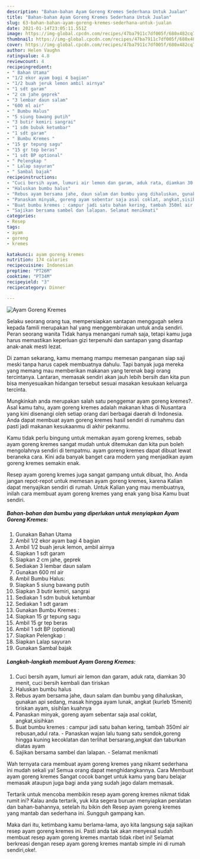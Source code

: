 ```yaml
---
description: "Bahan-bahan Ayam Goreng Kremes Sederhana Untuk Jualan"
title: "Bahan-bahan Ayam Goreng Kremes Sederhana Untuk Jualan"
slug: 63-bahan-bahan-ayam-goreng-kremes-sederhana-untuk-jualan
date: 2021-01-14T23:05:11.551Z
image: https://img-global.cpcdn.com/recipes/47ba7911c7df005f/680x482cq70/ayam-goreng-kremes-foto-resep-utama.jpg
thumbnail: https://img-global.cpcdn.com/recipes/47ba7911c7df005f/680x482cq70/ayam-goreng-kremes-foto-resep-utama.jpg
cover: https://img-global.cpcdn.com/recipes/47ba7911c7df005f/680x482cq70/ayam-goreng-kremes-foto-resep-utama.jpg
author: Helen Vaughn
ratingvalue: 4.8
reviewcount: 4
recipeingredient:
- " Bahan Utama"
- "1/2 ekor ayam bagi 4 bagian"
- "1/2 buah jeruk lemon ambil airnya"
- "1 sdt garam"
- "2 cm jahe geprek"
- "3 lembar daun salam"
- "600 ml air"
- " Bumbu Halus"
- "5 siung bawang putih"
- "3 butir kemiri sangrai"
- "1 sdm bubuk ketumbar"
- "1 sdt garam"
- " Bumbu Kremes "
- "15 gr tepung sagu"
- "15 gr tep beras"
- "1 sdt BP optional"
- " Pelengkap "
- " Lalap sayuran"
- " Sambal bajak"
recipeinstructions:
- "Cuci bersih ayam, lumuri air lemon dan garam, aduk rata, diamkan 30 menit, cuci bersih kembali dan tiriskan"
- "Haluskan bumbu halus"
- "Rebus ayam bersama jahe, daun salam dan bumbu yang dihaluskan, gunakan api sedang, masak hingga ayam lunak, angkat (kurleb 15menit) tiriskan ayam, sisihlan kuahnya"
- "Panaskan minyak, goreng ayam sebentar saja asal coklat, angkat,sisihkan"
- "Buat bumbu kremes : campur jadi satu bahan kering, tambah 350ml air rebusan,adul rata. Panaskan wajan lalu tuang satu sendok,goreng hingga kuning kecoklatan dan terlihat bersarang,angkat dan taburkan diatas ayam"
- "Sajikan bersama sambel dan lalapan. Selamat menikmati"
categories:
- Resep
tags:
- ayam
- goreng
- kremes

katakunci: ayam goreng kremes 
nutrition: 174 calories
recipecuisine: Indonesian
preptime: "PT26M"
cooktime: "PT34M"
recipeyield: "3"
recipecategory: Dinner

---
```



![Ayam Goreng Kremes](https://img-global.cpcdn.com/recipes/47ba7911c7df005f/680x482cq70/ayam-goreng-kremes-foto-resep-utama.jpg)

Selaku seorang orang tua, mempersiapkan santapan menggugah selera kepada famili merupakan hal yang menggembirakan untuk anda sendiri. Peran seorang  wanita Tidak hanya menangani rumah saja, tetapi kamu juga harus memastikan keperluan gizi terpenuhi dan santapan yang disantap anak-anak mesti lezat.

Di zaman  sekarang, kamu memang mampu memesan panganan siap saji meski tanpa harus capek membuatnya dahulu. Tapi banyak juga mereka yang memang mau memberikan makanan yang terenak bagi orang tercintanya. Lantaran, memasak sendiri akan jauh lebih bersih dan kita pun bisa menyesuaikan hidangan tersebut sesuai masakan kesukaan keluarga tercinta. 



Mungkinkah anda merupakan salah satu penggemar ayam goreng kremes?. Asal kamu tahu, ayam goreng kremes adalah makanan khas di Nusantara yang kini disenangi oleh setiap orang dari berbagai daerah di Indonesia. Anda dapat membuat ayam goreng kremes hasil sendiri di rumahmu dan pasti jadi makanan kesukaanmu di akhir pekanmu.

Kamu tidak perlu bingung untuk memakan ayam goreng kremes, sebab ayam goreng kremes sangat mudah untuk ditemukan dan kita pun boleh mengolahnya sendiri di tempatmu. ayam goreng kremes dapat dibuat lewat beraneka cara. Kini ada banyak banget cara modern yang menjadikan ayam goreng kremes semakin enak.

Resep ayam goreng kremes juga sangat gampang untuk dibuat, lho. Anda jangan repot-repot untuk memesan ayam goreng kremes, karena Kalian dapat menyajikan sendiri di rumah. Untuk Kalian yang mau membuatnya, inilah cara membuat ayam goreng kremes yang enak yang bisa Kamu buat sendiri.

<!--inarticleads1-->

##### Bahan-bahan dan bumbu yang diperlukan untuk menyiapkan Ayam Goreng Kremes:

1. Gunakan  Bahan Utama
1. Ambil 1/2 ekor ayam bagi 4 bagian
1. Ambil 1/2 buah jeruk lemon, ambil airnya
1. Siapkan 1 sdt garam
1. Siapkan 2 cm jahe, geprek
1. Sediakan 3 lembar daun salam
1. Gunakan 600 ml air
1. Ambil  Bumbu Halus:
1. Siapkan 5 siung bawang putih
1. Siapkan 3 butir kemiri, sangrai
1. Sediakan 1 sdm bubuk ketumbar
1. Sediakan 1 sdt garam
1. Gunakan  Bumbu Kremes :
1. Siapkan 15 gr tepung sagu
1. Ambil 15 gr tep beras
1. Ambil 1 sdt BP (optional)
1. Siapkan  Pelengkap :
1. Siapkan  Lalap sayuran
1. Gunakan  Sambal bajak




<!--inarticleads2-->

##### Langkah-langkah membuat Ayam Goreng Kremes:

1. Cuci bersih ayam, lumuri air lemon dan garam, aduk rata, diamkan 30 menit, cuci bersih kembali dan tiriskan
1. Haluskan bumbu halus
1. Rebus ayam bersama jahe, daun salam dan bumbu yang dihaluskan, gunakan api sedang, masak hingga ayam lunak, angkat (kurleb 15menit) tiriskan ayam, sisihlan kuahnya
1. Panaskan minyak, goreng ayam sebentar saja asal coklat, angkat,sisihkan
1. Buat bumbu kremes : campur jadi satu bahan kering, tambah 350ml air rebusan,adul rata. - Panaskan wajan lalu tuang satu sendok,goreng hingga kuning kecoklatan dan terlihat bersarang,angkat dan taburkan diatas ayam
1. Sajikan bersama sambel dan lalapan. - Selamat menikmati




Wah ternyata cara membuat ayam goreng kremes yang nikamt sederhana ini mudah sekali ya! Semua orang dapat menghidangkannya. Cara Membuat ayam goreng kremes Sangat cocok banget untuk kamu yang baru belajar memasak ataupun juga bagi anda yang sudah jago dalam memasak.

Tertarik untuk mencoba membikin resep ayam goreng kremes nikmat tidak rumit ini? Kalau anda tertarik, yuk kita segera buruan menyiapkan peralatan dan bahan-bahannya, setelah itu bikin deh Resep ayam goreng kremes yang mantab dan sederhana ini. Sungguh gampang kan. 

Maka dari itu, ketimbang kamu berlama-lama, ayo kita langsung saja sajikan resep ayam goreng kremes ini. Pasti anda tak akan menyesal sudah membuat resep ayam goreng kremes mantab tidak ribet ini! Selamat berkreasi dengan resep ayam goreng kremes mantab simple ini di rumah sendiri,oke!.


